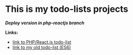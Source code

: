 # This is my todo-lists projects

***Deploy version in php-reactjs branch***

**Links:**
* [link to PHP/React.js todo-list](https://todo-list-php-reactjs.herokuapp.com/)
* [link to my old todo-list (ES6)](http://tremendous-carriage.surge.sh/)
